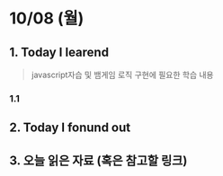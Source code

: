 # 10/08 (월)

## 1. Today I learend

> javascript자습 및 뱀게임 로직 구현에 필요한 학습 내용 

### 1.1 

## 2. Today I fonund out



## 3. 오늘 읽은 자료 (혹은 참고할 링크)
